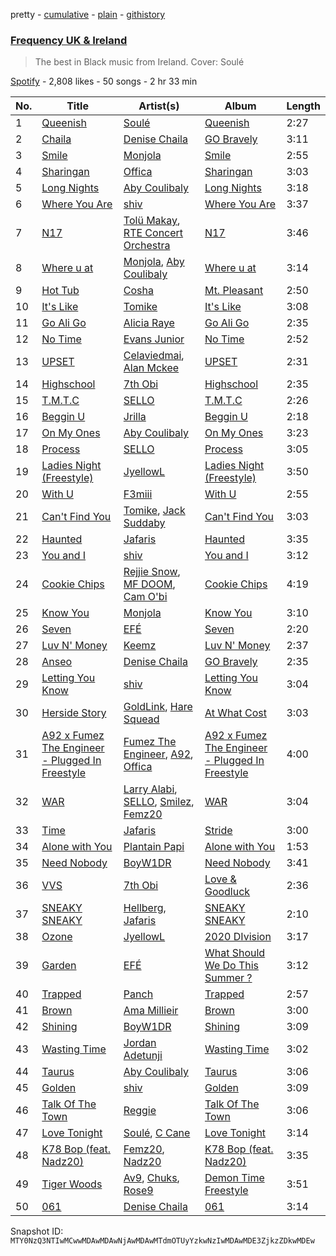 pretty - [cumulative](/playlists/cumulative/37i9dQZF1DWVHb9m5BD6ty.md) - [plain](/playlists/plain/37i9dQZF1DWVHb9m5BD6ty) - [githistory](https://github.githistory.xyz/mackorone/spotify-playlist-archive/blob/main/playlists/plain/37i9dQZF1DWVHb9m5BD6ty)

### [Frequency UK & Ireland](https://open.spotify.com/playlist/37i9dQZF1DWVHb9m5BD6ty)

> The best in Black music from Ireland\. Cover: Soulé

[Spotify](https://open.spotify.com/user/spotify) - 2,808 likes - 50 songs - 2 hr 33 min

| No. | Title | Artist(s) | Album | Length |
|---|---|---|---|---|
| 1 | [Queenish](https://open.spotify.com/track/2Znf0E9LG4wjJetJvvpQzE) | [Soulé](https://open.spotify.com/artist/1XRCocF9w2bZKho10CbDOP) | [Queenish](https://open.spotify.com/album/5eiEM1cWniDEmWVMW83zMM) | 2:27 |
| 2 | [Chaila](https://open.spotify.com/track/32dmwS4I5d2QIQveVtWf8D) | [Denise Chaila](https://open.spotify.com/artist/2VjvDoPMZvWItuivXdoe5Y) | [GO Bravely](https://open.spotify.com/album/3F5NOIN8QC02Sd2XEYFrvk) | 3:11 |
| 3 | [Smile](https://open.spotify.com/track/7EoqyiXqNAiRhEsLiLjncu) | [Monjola](https://open.spotify.com/artist/1hwy1qY69O1tCOAm7MYeq6) | [Smile](https://open.spotify.com/album/4JPObqnN2a7k5k5ICQz23E) | 2:55 |
| 4 | [Sharingan](https://open.spotify.com/track/369BjuBIVwQ9Z0ZvNrdCK9) | [Offica](https://open.spotify.com/artist/3z9G13I73VCCZgf2j7i8q2) | [Sharingan](https://open.spotify.com/album/3Dp4gQKgU5nDuFp10dwDoC) | 3:03 |
| 5 | [Long Nights](https://open.spotify.com/track/7jJ8iI3nd7qtKEwpHBBiIX) | [Aby Coulibaly](https://open.spotify.com/artist/1ZjJVQsxUHP7MKnZg8yE33) | [Long Nights](https://open.spotify.com/album/3VQp3peJICpaQMShwYRgJW) | 3:18 |
| 6 | [Where You Are](https://open.spotify.com/track/1wkmKVGBLk4A1jblaKVQ3h) | [shiv](https://open.spotify.com/artist/5rxxzsO9zojzg0FfWVmIv7) | [Where You Are](https://open.spotify.com/album/3bv9unehQKvqOAChCAZcoD) | 3:37 |
| 7 | [N17](https://open.spotify.com/track/39mt4BMqhMZ81iKXfsF58V) | [Tolü Makay](https://open.spotify.com/artist/337qYJNRgFq2iddKtqiHDG), [RTE Concert Orchestra](https://open.spotify.com/artist/2JV4LRW4zooGWJvD2Ek3Tk) | [N17](https://open.spotify.com/album/5vUdLwC1QrFldBnBfXxG1T) | 3:46 |
| 8 | [Where u at](https://open.spotify.com/track/6AzixJy7LmBcO7LMITZoZU) | [Monjola](https://open.spotify.com/artist/1hwy1qY69O1tCOAm7MYeq6), [Aby Coulibaly](https://open.spotify.com/artist/1ZjJVQsxUHP7MKnZg8yE33) | [Where u at](https://open.spotify.com/album/5eyGQAUmVDHe478xR5539L) | 3:14 |
| 9 | [Hot Tub](https://open.spotify.com/track/0ddfxoOr4FRVpWuR6n5N83) | [Cosha](https://open.spotify.com/artist/5P8FHUS4EuE2FXskLnqkAg) | [Mt\. Pleasant](https://open.spotify.com/album/0ZjTwAs6QJit4LmOs1Z8TB) | 2:50 |
| 10 | [It's Like](https://open.spotify.com/track/0uQ8nFnrgG242Hjh6ISMPZ) | [Tomike](https://open.spotify.com/artist/1kETB3sIaKJ2uuC9xb6eCI) | [It's Like](https://open.spotify.com/album/52AnqCNdia3mI5AqhgNGnX) | 3:08 |
| 11 | [Go Ali Go](https://open.spotify.com/track/21pbWipcWfNFjwdgJyDKe0) | [Alicia Raye](https://open.spotify.com/artist/5JcE1g6GbiFOLEdxpM5nmZ) | [Go Ali Go](https://open.spotify.com/album/0fE6v0x1iZ7IiUDmuyUYRc) | 2:35 |
| 12 | [No Time](https://open.spotify.com/track/0upjJ52QhVlh2c8jpVTHw8) | [Evans Junior](https://open.spotify.com/artist/4cWQPBUFPUbuFCkYLGF8eC) | [No Time](https://open.spotify.com/album/2u7InQdZIw63L5PGASIAN2) | 2:52 |
| 13 | [UPSET](https://open.spotify.com/track/2NgpzS0GuklWDHLqVNU0OY) | [Celaviedmai](https://open.spotify.com/artist/4c61VuJuumv26ISGZ4VzcO), [Alan Mckee](https://open.spotify.com/artist/1ven00RWCJ5Z6aUgzNBHCA) | [UPSET](https://open.spotify.com/album/5zazGrbNSITSFc2vBS3a7J) | 2:31 |
| 14 | [Highschool](https://open.spotify.com/track/7GD0WThoNJ5idqzPnbGpre) | [7th Obi](https://open.spotify.com/artist/7f9KVZ7zHnzxe9whnC1EgY) | [Highschool](https://open.spotify.com/album/78BooOPCfHuVAApLnVTYWE) | 2:35 |
| 15 | [T.M.T.C](https://open.spotify.com/track/0MlNdR6HTrP3CGmfEZ9Ho7) | [SELLO](https://open.spotify.com/artist/6GdZAjpf8BRRnbBWLaiFZ7) | [T.M.T.C](https://open.spotify.com/album/5Pc89miwFzminZkRUzKfHf) | 2:26 |
| 16 | [Beggin U](https://open.spotify.com/track/1P4XWA7DvVqxseeaepFmed) | [Jrilla](https://open.spotify.com/artist/2PRaSVqPQoBgmpJfnliAgh) | [Beggin U](https://open.spotify.com/album/3KO0dWKUQDeYQ5GKlz0VtW) | 2:18 |
| 17 | [On My Ones](https://open.spotify.com/track/0cFQGgsyC1b2CNgtslpRIQ) | [Aby Coulibaly](https://open.spotify.com/artist/1ZjJVQsxUHP7MKnZg8yE33) | [On My Ones](https://open.spotify.com/album/1R3uyALjRTwNuYXf3zJQt7) | 3:23 |
| 18 | [Process](https://open.spotify.com/track/3VpfWEICyjRTxsYspN91Wq) | [SELLO](https://open.spotify.com/artist/6GdZAjpf8BRRnbBWLaiFZ7) | [Process](https://open.spotify.com/album/7n6VKHTbUaVVwa7iKShPlw) | 3:05 |
| 19 | [Ladies Night \(Freestyle\)](https://open.spotify.com/track/2rc3E5tuT8NCnXgwE8tbYS) | [JyellowL](https://open.spotify.com/artist/7zWrMTItje9ZjKK2XWTPle) | [Ladies Night \(Freestyle\)](https://open.spotify.com/album/4unU2ER6lmRSetQORPdmIn) | 3:50 |
| 20 | [With U](https://open.spotify.com/track/75DHJ9Szi2lYMDZMADrPhn) | [F3miii](https://open.spotify.com/artist/0gmx7cndNJbFM0DAO7fT0s) | [With U](https://open.spotify.com/album/6Hvgq9wKGVM4R7rqVzGhTL) | 2:55 |
| 21 | [Can't Find You](https://open.spotify.com/track/7fvpFawFOndlL6DOwrFYYV) | [Tomike](https://open.spotify.com/artist/1kETB3sIaKJ2uuC9xb6eCI), [Jack Suddaby](https://open.spotify.com/artist/6L8juiO0t0TCCZ7gaBtXc2) | [Can't Find You](https://open.spotify.com/album/20pmKyT2cyIQA3g9GsNIVr) | 3:03 |
| 22 | [Haunted](https://open.spotify.com/track/7k9fKtMD2CW2C6MW9nNFGz) | [Jafaris](https://open.spotify.com/artist/69hGavzu5tphYU1EIY0yEg) | [Haunted](https://open.spotify.com/album/6uhLsknKMOchHqHCafBavV) | 3:35 |
| 23 | [You and I](https://open.spotify.com/track/7j9DRB3AzXxQNRHAY3RfAx) | [shiv](https://open.spotify.com/artist/5rxxzsO9zojzg0FfWVmIv7) | [You and I](https://open.spotify.com/album/0H7AadTjFvdH0XYB2oVuCe) | 3:12 |
| 24 | [Cookie Chips](https://open.spotify.com/track/4rnj9LIIotxPIe9qih7tjb) | [Rejjie Snow](https://open.spotify.com/artist/3lLHpTOJ11tWiUNGYN14gt), [MF DOOM](https://open.spotify.com/artist/2pAWfrd7WFF3XhVt9GooDL), [Cam O'bi](https://open.spotify.com/artist/4jqFe1fd5uul2XSSxsRvbZ) | [Cookie Chips](https://open.spotify.com/album/5SQN3CSp07nyRLwH2akBLn) | 4:19 |
| 25 | [Know You](https://open.spotify.com/track/30GaxnloZ9ayDQwnz3RW6e) | [Monjola](https://open.spotify.com/artist/1hwy1qY69O1tCOAm7MYeq6) | [Know You](https://open.spotify.com/album/1Pprnco4ZZclQx5nHSKPDs) | 3:10 |
| 26 | [Seven](https://open.spotify.com/track/1t8G3u5OSk1fCx6p2qfvx6) | [EFÉ](https://open.spotify.com/artist/2v0XtEw3w12NCC0J20ke6C) | [Seven](https://open.spotify.com/album/1QKWxr9CgCYTjctWwOMj9I) | 2:20 |
| 27 | [Luv N' Money](https://open.spotify.com/track/7Da2T8KU3NBm9j0pJtR6RN) | [Keemz](https://open.spotify.com/artist/2g2D97ebuBzFHgeE8TRb6P) | [Luv N' Money](https://open.spotify.com/album/0Ly2d4rq63yq7qzdq4gh0Z) | 2:37 |
| 28 | [Anseo](https://open.spotify.com/track/2VxCFajDagmquFM9gH5qbJ) | [Denise Chaila](https://open.spotify.com/artist/2VjvDoPMZvWItuivXdoe5Y) | [GO Bravely](https://open.spotify.com/album/3F5NOIN8QC02Sd2XEYFrvk) | 2:35 |
| 29 | [Letting You Know](https://open.spotify.com/track/3lt7UEgLnIFdNSbm5BzAW6) | [shiv](https://open.spotify.com/artist/5rxxzsO9zojzg0FfWVmIv7) | [Letting You Know](https://open.spotify.com/album/6eAACSfsRHEqRhP5QI8Tkr) | 3:04 |
| 30 | [Herside Story](https://open.spotify.com/track/564oa00vY05d1uYnTEAAmE) | [GoldLink](https://open.spotify.com/artist/5XenQ7XfcvQdfIbpLEFaKQ), [Hare Squead](https://open.spotify.com/artist/3OqgnoaUHWX4ih4oAL0zzQ) | [At What Cost](https://open.spotify.com/album/18JrBX1QkpnUSJF3oxX6RX) | 3:03 |
| 31 | [A92 x Fumez The Engineer \- Plugged In Freestyle](https://open.spotify.com/track/0goOUCNL6MYrqSVvGhvsxw) | [Fumez The Engineer](https://open.spotify.com/artist/0ksX396B3t2Gt8kwr0BJZk), [A92](https://open.spotify.com/artist/5uWT1NONby2BqNCu42fdDc), [Offica](https://open.spotify.com/artist/3z9G13I73VCCZgf2j7i8q2) | [A92 x Fumez The Engineer \- Plugged In Freestyle](https://open.spotify.com/album/2d2jGNehp3V4MKWusgvMbk) | 4:00 |
| 32 | [WAR](https://open.spotify.com/track/50AAi0kczxZp2JgwyV3dPu) | [Larry Alabi](https://open.spotify.com/artist/2sxFUmv71CURKSJCgDXGF8), [SELLO](https://open.spotify.com/artist/6GdZAjpf8BRRnbBWLaiFZ7), [Smilez](https://open.spotify.com/artist/6a6XQx0GYcdhqqy2zskc5E), [Femz20](https://open.spotify.com/artist/3v3Pi3YRfCFklCJmXCWC8n) | [WAR](https://open.spotify.com/album/5RsLBhoMYrlBOAblPPGObO) | 3:04 |
| 33 | [Time](https://open.spotify.com/track/5BJcisTgPFGiDRNsVFfufn) | [Jafaris](https://open.spotify.com/artist/69hGavzu5tphYU1EIY0yEg) | [Stride](https://open.spotify.com/album/4bHJFI5vP4Tybub7xxd9ak) | 3:00 |
| 34 | [Alone with You](https://open.spotify.com/track/1zrCfaKiqQ4BoLbbMHPNWE) | [Plantain Papi](https://open.spotify.com/artist/4n2PDqvYZGbA6jEUl9Oim4) | [Alone with You](https://open.spotify.com/album/5edwvWFCCCdJMZL8TiLeFC) | 1:53 |
| 35 | [Need Nobody](https://open.spotify.com/track/1fbFNdqWWftOcG7X55Ywxa) | [BoyW1DR](https://open.spotify.com/artist/6FTMDtJd40DcXsEOSMNImb) | [Need Nobody](https://open.spotify.com/album/7zSLVUmjrTMDuRDqNxJDby) | 3:41 |
| 36 | [VVS](https://open.spotify.com/track/3ugMBgYSxaeDOeC9cSsDiC) | [7th Obi](https://open.spotify.com/artist/7f9KVZ7zHnzxe9whnC1EgY) | [Love & Goodluck](https://open.spotify.com/album/4WpQjczRdhsvKkoksb3SYa) | 2:36 |
| 37 | [SNEAKY SNEAKY](https://open.spotify.com/track/166ISgUbZrnJxjJqlBAOhR) | [Hellberg](https://open.spotify.com/artist/1kgxTtyF91VaqLD3J6Krd5), [Jafaris](https://open.spotify.com/artist/69hGavzu5tphYU1EIY0yEg) | [SNEAKY SNEAKY](https://open.spotify.com/album/7GXA3qINtDthojuNF7xxMS) | 2:10 |
| 38 | [Ozone](https://open.spotify.com/track/3XlzfJroAlma6ejkMV5yEc) | [JyellowL](https://open.spotify.com/artist/7zWrMTItje9ZjKK2XWTPle) | [2020 DIvision](https://open.spotify.com/album/56bUDLsQUdL6CKrVTCTQFC) | 3:17 |
| 39 | [Garden](https://open.spotify.com/track/50iDsxVvLyArwlS5PUuiy3) | [EFÉ](https://open.spotify.com/artist/2v0XtEw3w12NCC0J20ke6C) | [What Should We Do This Summer ?](https://open.spotify.com/album/63SUShWKQ0g7ttqbgN8b2P) | 3:12 |
| 40 | [Trapped](https://open.spotify.com/track/44aOl91V0gvzcW2gBS4WCs) | [Panch](https://open.spotify.com/artist/4559cnfJUfk6DFLNt9ENpO) | [Trapped](https://open.spotify.com/album/1hKsgvyuvtOAD0SA9iwBXQ) | 2:57 |
| 41 | [Brown](https://open.spotify.com/track/0GF6BvdfcZIufzB8otZTzT) | [Ama Millieir](https://open.spotify.com/artist/4IrUxLaGY463W3WD3ABWCa) | [Brown](https://open.spotify.com/album/7no3izZxAhxrQTas2QKoZo) | 3:00 |
| 42 | [Shining](https://open.spotify.com/track/0KW1G9rKXlALday2nNAjNd) | [BoyW1DR](https://open.spotify.com/artist/6FTMDtJd40DcXsEOSMNImb) | [Shining](https://open.spotify.com/album/0mWrV1xXwbYAXuOkC7KK9Y) | 3:09 |
| 43 | [Wasting Time](https://open.spotify.com/track/56ebQiBJZnXsSZ8iTfCdqU) | [Jordan Adetunji](https://open.spotify.com/artist/0jPHHnU8GUWEF7rwPE9osY) | [Wasting Time](https://open.spotify.com/album/2iObfuLdk1Y0myNdPXl23U) | 3:02 |
| 44 | [Taurus](https://open.spotify.com/track/2qAZTSoZL0tNEw2RX0MpMw) | [Aby Coulibaly](https://open.spotify.com/artist/1ZjJVQsxUHP7MKnZg8yE33) | [Taurus](https://open.spotify.com/album/0IaxrgQd3Q2z66CE02UyC0) | 3:06 |
| 45 | [Golden](https://open.spotify.com/track/03UZ8fbo1heGpeeVI380lY) | [shiv](https://open.spotify.com/artist/5rxxzsO9zojzg0FfWVmIv7) | [Golden](https://open.spotify.com/album/0hNccp1ktroLsmDFPvUh0l) | 3:09 |
| 46 | [Talk Of The Town](https://open.spotify.com/track/549CKBALykqVi1XVPw9Fe6) | [Reggie](https://open.spotify.com/artist/0kJOr4qkmePXKFVm9OBK0X) | [Talk Of The Town](https://open.spotify.com/album/2k4VLHICVK1SspHBWFhxeo) | 3:06 |
| 47 | [Love Tonight](https://open.spotify.com/track/0pkfyhvGnYHoSwGvRS36Gh) | [Soulé](https://open.spotify.com/artist/1XRCocF9w2bZKho10CbDOP), [C Cane](https://open.spotify.com/artist/3iKIlc0XHCyQQf7yQqARkG) | [Love Tonight](https://open.spotify.com/album/48xz1tzlZKsT3cHbUCzt4t) | 3:14 |
| 48 | [K78 Bop \(feat\. Nadz20\)](https://open.spotify.com/track/0FcUEpeqkcT38SNLK70Jpp) | [Femz20](https://open.spotify.com/artist/3v3Pi3YRfCFklCJmXCWC8n), [Nadz20](https://open.spotify.com/artist/35App72eBUQ6IPQnuLI6Pc) | [K78 Bop \(feat\. Nadz20\)](https://open.spotify.com/album/2Ufc8HeqYxsLbyn9fpdGmO) | 3:35 |
| 49 | [Tiger Woods](https://open.spotify.com/track/3HHBP8kxvTdtVPLtJK3hr3) | [Av9](https://open.spotify.com/artist/1jIj0KgtAmcGbI8aPILxej), [Chuks](https://open.spotify.com/artist/7aQgFbV1G32PxN1IunF4Hw), [Rose9](https://open.spotify.com/artist/2YnLovVFq1yb1i04StOpei) | [Demon Time Freestyle](https://open.spotify.com/album/7BuF8m5k6KLfucwp3T7X9e) | 3:51 |
| 50 | [061](https://open.spotify.com/track/07zGUsX4t6zF4VQfa9hHDi) | [Denise Chaila](https://open.spotify.com/artist/2VjvDoPMZvWItuivXdoe5Y) | [061](https://open.spotify.com/album/5W3aa9ngdHTngZTE6f5hzw) | 3:14 |

Snapshot ID: `MTY0NzQ3NTIwMCwwMDAwMDAwNjAwMDAwMTdmOTUyYzkwNzIwMDAwMDE3ZjkzZDkwMDEw`

